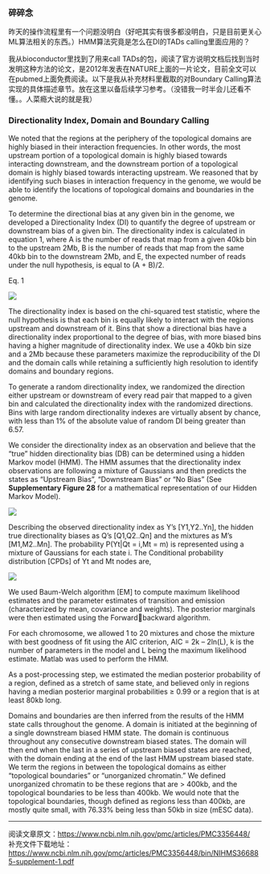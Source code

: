 ### 碎碎念
昨天的操作流程里有一个问题没明白（好吧其实有很多都没明白，只是目前更关心ML算法相关的东西。）HMM算法究竟是怎么在DI的TADs calling里面应用的？

我从bioconductor里找到了用来call TADs的包，阅读了官方说明文档后找到当时发明这种方法的论文，是2012年发表在NATURE上面的一片论文，目前全文可以在pubmed上面免费阅读。以下是我从补充材料里截取的对Boundary Calling算法实现的具体描述章节。放在这里以备后续学习参考。（没错我一时半会儿还看不懂。。人菜瘾大说的就是我）
### Directionality Index, Domain and Boundary Calling
We noted that the regions at the periphery of the topological domains are highly 
biased in their interaction frequencies. In other words, the most upstream portion of a 
topological domain is highly biased towards interacting downstream, and the downstream 
portion of a topological domain is highly biased towards interacting upstream. We 
reasoned that by identifying such biases in interaction frequency in the genome, we 
would be able to identify the locations of topological domains and boundaries in the 
genome.  

To determine the directional bias at any given bin in the genome, we developed a 
Directionality Index (DI) to quantify the degree of upstream or downstream bias of a 
given bin. The directionality index is calculated in equation 1, where A is the number of 
reads that map from a given 40kb bin to the upstream 2Mb, B is the number of reads that 
map from the same 40kb bin to the downstream 2Mb, and E, the expected number of 
reads under the null hypothesis, is equal to (A + B)/2.

Eq. 1 

![](https://files.mdnice.com/user/20439/590f35b7-d275-4f4a-aab5-df1ad49f6a4c.png)


The directionality index is based on the chi-squared test statistic, where the null 
hypothesis is that each bin is equally likely to interact with the regions upstream and 
downstream of it. Bins that show a directional bias have a directionality index 
proportional to the degree of bias, with more biased bins having a higher magnitude of 
directionality index. We use a 40kb bin size and a 2Mb because these parameters 
maximize the reproducibility of the DI and the domain calls while retaining a sufficiently 
high resolution to identify domains and boundary regions. 

To generate a random directionality index, we randomized the direction either 
upstream or downstream of every read pair that mapped to a given bin and calculated the 
directionality index with the randomized directions. Bins with large random 
directionality indexes are virtually absent by chance, with less than 1% of the absolute 
value of random DI being greater than 6.57.

We consider the directionality index as an observation and believe that the “true” 
hidden directionality bias (DB) can be determined using a hidden Markov model (HMM). 
The HMM assumes that the directionality index observations are following a mixture of 
Gaussians and then predicts the states as “Upstream Bias”, “Downstream Bias” or “No 
Bias” (See **Supplementary Figure 28** for a mathematical representation of our Hidden 
Markov Model).

![](https://files.mdnice.com/user/20439/ce9cf894-5bd2-4abc-bae0-de82d234fdd6.png)

Describing the observed directionality index as Y’s [Y1,Y2..Yn], the hidden true 
directionality biases as Q’s [Q1,Q2..Qn] and the mixtures as M’s [M1,M2..Mn]. The 
probability P(Yt|Qt = i,Mt = m) is represented using a mixture of Gaussians for each state i. The Conditional probability distribution [CPDs] of Yt and Mt nodes are,

![](https://files.mdnice.com/user/20439/c2310d70-92cf-4680-988c-3d1894177a1e.png)

 

We used Baum-Welch algorithm [EM] to compute maximum likelihood estimates 
and the parameter estimates of transition and emission (characterized by mean, 
covariance and weights). The posterior marginals were then estimated using the Forward￾backward algorithm.

For each chromosome, we allowed 1 to 20 mixtures and chose the mixture with 
best goodness of fit using the AIC criterion, AIC = 2k – 2ln(L), k is the number of
parameters in the model and L being the maximum likelihood estimate. Matlab was used 
to perform the HMM. 

As a post-processing step, we estimated the median posterior probability of a 
region, defined as a stretch of same state, and believed only in regions having a median 
posterior marginal probabilities ≥ 0.99 or a region that is at least 80kb long.

Domains and boundaries are then inferred from the results of the HMM state calls 
throughout the genome. A domain is initiated at the beginning of a single downstream 
biased HMM state. The domain is continuous throughout any consecutive downstream 
biased states. The domain will then end when the last in a series of upstream biased 
states are reached, with the domain ending at the end of the last HMM upstream biased 
state. We term the regions in between the topological domains as either “topological 
boundaries” or “unorganized chromatin.” We defined unorganized chromatin to be these 
regions that are > 400kb, and the topological boundaries to be less than 400kb. We 
would note that the topological boundaries, though defined as regions less than 400kb, 
are mostly quite small, with 76.33% being less than 50kb in size (mESC data).

---
阅读文章原文：https://www.ncbi.nlm.nih.gov/pmc/articles/PMC3356448/  
补充文件下载地址：https://www.ncbi.nlm.nih.gov/pmc/articles/PMC3356448/bin/NIHMS366885-supplement-1.pdf
